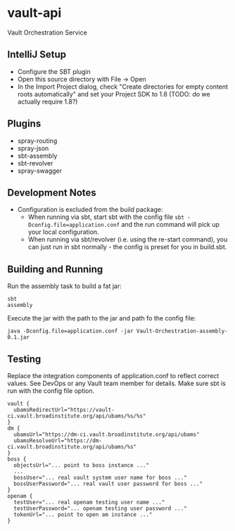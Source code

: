 # vault-api
Vault Orchestration Service

## IntelliJ Setup
* Configure the SBT plugin
* Open this source directory with File -> Open
* In the Import Project dialog, check "Create directories for empty content roots automatically" and set your Project SDK to 1.8 (TODO: do we actually require 1.8?)

## Plugins
* spray-routing
* spray-json
* sbt-assembly
* sbt-revolver
* spray-swagger

## Development Notes
* Configuration is excluded from the build package:
    - When running via sbt, start sbt with the config file ```sbt -Dconfig.file=application.conf``` and the run command will pick up your local configuration.
    - When running via sbt/revolver (i.e. using the re-start command), you can just run in sbt normally - the config is preset for you in build.sbt.

## Building and Running

Run the assembly task to build a fat jar:
```
sbt
assembly
```

Execute the jar with the path to the jar and path fo the config file:
```
java -Dconfig.file=application.conf -jar Vault-Orchestration-assembly-0.1.jar
```

## Testing

Replace the integration components of application.conf to reflect correct values.
See DevOps or any Vault team member for details. Make sure sbt is run with the config file option.

    vault {
      ubamsRedirectUrl="https://vault-ci.vault.broadinstitute.org/api/ubams/%s/%s"
    }
    dm {
      ubamsUrl="https://dm-ci.vault.broadinstitute.org/api/ubams"
      ubamsResolveUrl="https://dm-ci.vault.broadinstitute.org/api/ubams/%s"
    }
    boss {
      objectsUrl="... point to boss instance ..."
      ...
      bossUser="... real vault system user name for boss ..."
      bossUserPassword="... real vault user password for boss ..."
    }
    openam {
      testUser="... real openam testing user name ..."
      testUserPassword="... openam testing user password ..."
      tokenUrl="... point to open am instance ..."
    }

